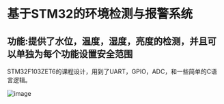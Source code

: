 基于STM32的环境检测与报警系统
===========================
功能:提供了水位，温度，湿度，亮度的检测，并且可以单独为每个功能设置安全范围
----------------------------------------------------------------------
STM32F103ZET6的课程设计，用到了UART，GPIO，ADC，和一些简单的C语言逻辑。

![image](https://user-images.githubusercontent.com/98201865/194974035-80bda863-9b28-4579-b819-7ebae4c3acee.png)
